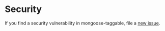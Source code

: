 # Security

If you find a security vulnerability in mongoose-taggable, file a [new issue](https://github.com/lykmapipo/mongoose-taggable/issues).
